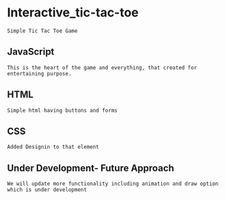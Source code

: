 # Interactive_tic-tac-toe

    Simple Tic Tac Toe Game

## JavaScript

    This is the heart of the game and everything, that created for entertaining purpose.

## HTML

    Simple html having buttons and forms

## CSS

    Added Designin to that element

## Under Development- Future Approach

    We will update more functionality including animation and draw option which is under development
